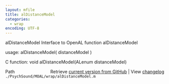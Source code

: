 ```yaml
---
layout: mfile
title: alDistanceModel
categories:
  - wrap
encoding: UTF-8
---
```


alDistanceModel  Interface to OpenAL function alDistanceModel  

usage:  alDistanceModel( distanceModel )  

C function:  void alDistanceModel(ALenum distanceModel)  


<div class="code_header" style="text-align:right;">
  <span style="float:left;">Path&nbsp;&nbsp;</span> <span class="counter">Retrieve <a href=
  "https://raw.github.com/Psychtoolbox-3/Psychtoolbox-3/beta/./PsychSound/MOAL/wrap/alDistanceModel.m">current version from GitHub</a> | View <a href=
  "https://github.com/Psychtoolbox-3/Psychtoolbox-3/commits/beta/./PsychSound/MOAL/wrap/alDistanceModel.m">changelog</a></span>
</div>
<div class="code">
  <code>./PsychSound/MOAL/wrap/alDistanceModel.m</code>
</div>
